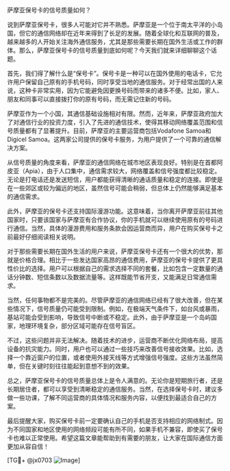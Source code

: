 萨摩亚保号卡的信号质量如何？

说到萨摩亚保号卡，很多人可能对它并不熟悉。萨摩亚是一个位于南太平洋的小岛国，但它的通信网络却在近年来得到了长足的发展。随着全球化和互联网的普及，越来越多的人开始关注海外通信服务，尤其是那些需要长期在国外生活或工作的群体。那么，萨摩亚保号卡的信号质量到底如何呢？今天我们就来详细聊聊这个话题。

首先，我们得了解什么是“保号卡”。保号卡是一种可以在国外使用的电话卡，它允许用户保留自己原有的手机号码，同时享受当地的通信服务。对于经常出国的人来说，这种卡非常实用，因为它能避免因更换号码而带来的诸多不便。比如，家人、朋友和同事可以直接拨打你的原有号码，而无需记住新的号码。

萨摩亚作为一个小国，其通信基础设施相对有限。然而，近年来，萨摩亚政府加大了对通信行业的投资力度，引入了先进的通信技术，使得其移动网络覆盖范围和信号质量都有了显著提升。目前，萨摩亚的主要运营商包括Vodafone Samoa和Digicel Samoa。这两家公司提供的保号卡服务，为用户提供了一个可靠的通信解决方案。

从信号质量的角度来看，萨摩亚的通信网络在城市地区表现良好。特别是在首都阿皮亚（Apia），由于人口集中，通信需求较大，网络覆盖和信号强度都比较稳定。无论是打电话还是发送短信，用户都能获得清晰的通话质量和稳定的连接。即使是在一些郊区或较为偏远的地区，虽然信号可能会稍弱，但总体上仍然能够满足基本的通信需求。

此外，萨摩亚的保号卡还支持国际漫游功能。这意味着，当你离开萨摩亚前往其他国家时，只要该国家与萨摩亚有合作协议，你的手机就可以继续使用原有的号码进行通信。当然，具体的漫游费用和服务条款会因运营商而异，用户在购买保号卡之前最好仔细阅读相关说明。

对于那些需要长期在国外生活的用户来说，萨摩亚保号卡还有一个很大的优势，那就是价格合理。相比于一些发达国家高昂的通信费用，萨摩亚的保号卡提供了更具性价比的选择。用户可以根据自己的需求选择不同的套餐，比如包含一定数量的通话分钟数、短信条数以及数据流量等。这样既能节省开支，又能满足日常通信需求。

当然，任何事物都不是完美的。尽管萨摩亚的通信网络已经有了很大改善，但在某些情况下，信号质量仍可能受到限制。例如，在极端天气条件下，如台风或暴雨，基站可能会受到影响，导致信号中断或不稳定。此外，由于萨摩亚是一个岛屿国家，地理环境复杂，部分区域可能存在信号盲区。

不过，这些问题并非无法解决。随着技术的进步，运营商不断优化网络布局，提高设备的抗灾能力。同时，用户也可以通过一些技巧来改善信号接收效果。比如，选择一个靠近窗户的位置，或者使用外接天线等方式增强信号强度。这些方法虽然简单，但在关键时刻往往能起到意想不到的效果。

总之，萨摩亚保号卡的信号质量总体上是令人满意的。无论你是短期旅行者，还是长期居住者，都可以享受到清晰稳定的通信服务。当然，在选择保号卡时，建议多做一些功课，了解不同运营商的具体情况和服务内容，以便找到最适合自己的方案。

最后提醒大家，购买保号卡前一定要确认自己的手机是否支持相应的网络制式。因为不同国家和地区使用的网络频段可能有所不同，如果手机不兼容，即使买了保号卡也难以正常使用。希望这篇文章能帮助到有需要的朋友，让大家在国际通信方面更加从容自信！

[TG💪+ @jx0703 ![Image](https://github.com/user-attachments/assets/dbca1d08-cadb-493c-b0ec-ad6f7a83f270)]